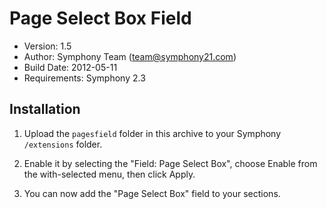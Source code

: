 # Page Select Box Field

- Version: 1.5
- Author: Symphony Team (team@symphony21.com)
- Build Date: 2012-05-11
- Requirements: Symphony 2.3


## Installation

1. Upload the `pagesfield` folder in this archive to your Symphony `/extensions` folder.

2. Enable it by selecting the "Field: Page Select Box", choose Enable from the with-selected menu, then click Apply.

3. You can now add the "Page Select Box" field to your sections.